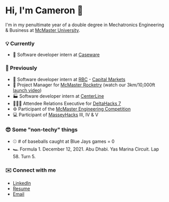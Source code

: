 # Hi, I'm Cameron 👋

I'm in my penultimate year of a double degree in Mechatronics Engineering & Business at [McMaster University](https://www.mcmaster.ca/).

### 💡 Currently

- 🧾 Software developer intern at [Caseware](https://www.caseware.com/ca)

### 🔄 Previously

- 🏦 Software developer intern at [RBC](https://www.rbc.com/about-rbc.html) - [Capital Markets](https://www.rbccm.com/en/)
- 🚀 Project Manager for [McMaster Rocketry](https://www.macrocketry.ca/) (watch our 3km/10,000ft [launch video](https://www.youtube.com/watch?v=4lxF2DUAMRA))
- 🏭 Software developer intern at [CenterLine](https://www.cntrline.com/)
- 🧑🏼‍💻 Attendee Relations Executive for [DeltaHacks 7](https://deltahacks.com/)
- ⚙️ Participant of the [McMaster Engineering Competition](https://macengcomp.weebly.com/)
- 💻 Participant of [MasseyHacks](https://masseyhacks.ca/) III, IV & V

### 😎 Some "non-techy" things

- ⚾️ # of baseballs caught at Blue Jays games = 0
- 🏎 Formula 1. December 12, 2021. Abu Dhabi. Yas Marina Circuit. Lap 58. Turn 5.

### ✉️ Connect with me

- [LinkedIn](https://www.linkedin.com/in/cameronbeneteau/)
- [Resume](https://drive.google.com/file/d/1Wr_j08V27YnbeqgQ2-0m9rDk0eR4o7fI/view?usp=sharing)
- [Email](mailto:beneteac@mcmaster.ca)
